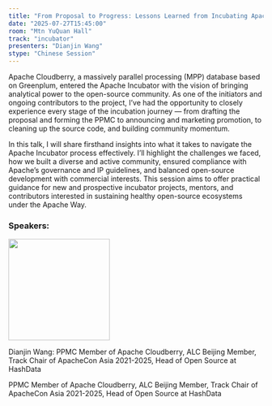 ```yaml
---
title: "From Proposal to Progress: Lessons Learned from Incubating Apache Cloudberry"
date: "2025-07-27T15:45:00"
room: "Mtn YuQuan Hall"
track: "incubator"
presenters: "Dianjin Wang"
stype: "Chinese Session"
---
```


Apache Cloudberry, a massively parallel processing (MPP) database based on Greenplum, entered the Apache Incubator with the vision of bringing analytical power to the open-source community. As one of the initiators and ongoing contributors to the project, I’ve had the opportunity to closely experience every stage of the incubation journey — from drafting the proposal and forming the PPMC to announcing and marketing promotion, to cleaning up the source code, and building community momentum.

In this talk, I will share firsthand insights into what it takes to navigate the Apache Incubator process effectively. I’ll highlight the challenges we faced, how we built a diverse and active community, ensured compliance with Apache’s governance and IP guidelines, and balanced open-source development with commercial interests. This session aims to offer practical guidance for new and prospective incubator projects, mentors, and contributors interested in sustaining healthy open-source ecosystems under the Apache Way.

### Speakers:


<img src="https://sessionize.com/image/ba51-400o400o1-JXYRfvPWpWpQEji2NhNp6J.jpg" width="200" /><br/>

Dianjin Wang: PPMC Member of Apache Cloudberry, ALC Beijing Member, Track Chair of ApacheCon Asia 2021-2025, Head of Open Source at HashData

PPMC Member of Apache Cloudberry, ALC Beijing Member, Track Chair of ApacheCon Asia 2021-2025, Head of Open Source at HashData